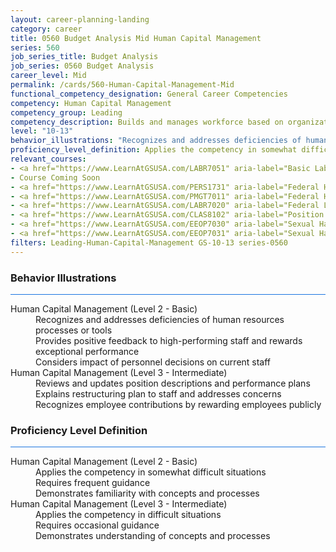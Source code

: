 ```yaml
---
layout: career-planning-landing
category: career
title: 0560 Budget Analysis Mid Human Capital Management
series: 560
job_series_title: Budget Analysis
job_series: 0560 Budget Analysis
career_level: Mid
permalink: /cards/560-Human-Capital-Management-Mid
functional_competency_designation: General Career Competencies
competency: Human Capital Management
competency_group: Leading
competency_description: Builds and manages workforce based on organizational goals, budget considerations, and staffing needs; ensures that employees are appropriately recruited, selected, appraised, and rewarded; takes action to address performance problems; manages a multi-sector workforce and a variety of work situations
level: "10-13"
behavior_illustrations: "Recognizes and addresses deficiencies of human resources processes or tools ? Provides positive feedback to high-performing staff and rewards exceptional performance ? Considers impact of personnel decisions on current staff ? Reviews and updates position descriptions and performance plans ? Explains restructuring plan to staff and addresses concerns ? Recognizes employee contributions by rewarding employees publicly"
proficiency_level_definition: Applies the competency in somewhat difficult situations ? Requires frequent guidance ? Demonstrates familiarity with concepts and processes ? Applies the competency in difficult situations ? Requires occasional guidance ? Demonstrates understanding of concepts and processes
relevant_courses: 
- <a href="https://www.LearnAtGSUSA.com/LABR7051" aria-label="Basic Labor Relations (LABR7051), GSU - https://www.LearnAtGSUSA.com/LABR7051">Basic Labor Relations (LABR7051), GSU</a>
- Course Coming Soon
- <a href="https://www.LearnAtGSUSA.com/PERS1731" aria-label="Federal Human Resources Management (PERS1731) Self-Paced, GSU - https://www.LearnAtGSUSA.com/PERS1731">Federal Human Resources Management (PERS1731) Self-Paced, GSU</a>
- <a href="https://www.LearnAtGSUSA.com/PMGT7011" aria-label="Federal Human Resources Management (PMGT7011), GSU - https://www.LearnAtGSUSA.com/PMGT7011">Federal Human Resources Management (PMGT7011), GSU</a>
- <a href="https://www.LearnAtGSUSA.com/LABR7020" aria-label="Federal Labor Relations (Basic) (LABR7020), GSU - https://www.LearnAtGSUSA.com/LABR7020">Federal Labor Relations (Basic) (LABR7020), GSU</a>
- <a href="https://www.LearnAtGSUSA.com/CLAS8102" aria-label="Position Classification for Supervisors and Administrative Staff (CLAS8102), GSU - https://www.LearnAtGSUSA.com/CLAS8102">Position Classification for Supervisors and Administrative Staff (CLAS8102), GSU</a>
- <a href="https://www.LearnAtGSUSA.com/EEOP7030" aria-label="Sexual Harassment Prevention for Employees (EEOP7030), GSU - https://www.LearnAtGSUSA.com/EEOP7030">Sexual Harassment Prevention for Employees (EEOP7030), GSU</a>
- <a href="https://www.LearnAtGSUSA.com/EEOP7031" aria-label="Sexual Harassment Prevention for Supervisors (EEOP7031), GSU - https://www.LearnAtGSUSA.com/EEOP7031">Sexual Harassment Prevention for Supervisors (EEOP7031), GSU</a>
filters: Leading-Human-Capital-Management GS-10-13 series-0560
---
```


<div class="desktop:grid-col-6 margin-y-3">
  <div class="border-top-2 bg-white padding-3 shadow-5 height-full members-hover border-1px button-border border-top-blue radius-lg card-text-color">
    <h3>Behavior Illustrations</h3>
    <hr style="background-color: #1b74e0 !important;"/>
    <dl class="text-base card-content-color"><dt>Human Capital Management (Level 2 - Basic)</dt><dd>Recognizes and addresses deficiencies of human resources processes or tools </dd><dd> Provides positive feedback to high-performing staff and rewards exceptional performance </dd><dd> Considers impact of personnel decisions on current staff</dd><dt>Human Capital Management (Level 3 - Intermediate)</dt><dd>Reviews and updates position descriptions and performance plans </dd><dd> Explains restructuring plan to staff and addresses concerns </dd><dd> Recognizes employee contributions by rewarding employees publicly</dd></dl>
  </div>
</div>
<div class="desktop:grid-col-6 margin-y-3">
  <div class="border-top-2 bg-white padding-3 shadow-5 height-full members-hover border-1px button-border border-top-blue radius-lg card-text-color">
    <h3>Proficiency Level Definition</h3>
     <hr style="background-color: #1b74e0 !important;"/>
    <dl class="text-base card-content-color"><dt>Human Capital Management (Level 2 - Basic)</dt><dd>Applies the competency in somewhat difficult situations </dd><dd> Requires frequent guidance </dd><dd> Demonstrates familiarity with concepts and processes</dd><dt>Human Capital Management (Level 3 - Intermediate)</dt><dd>Applies the competency in difficult situations </dd><dd> Requires occasional guidance </dd><dd> Demonstrates understanding of concepts and processes</dd></dl>
  </div>
</div>